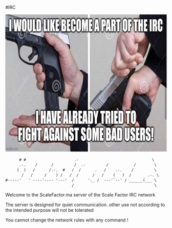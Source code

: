 
#IRC 

<p align="center">
	<img  src="./res/7yy7c2.jpg"  width="785" height="430" />
</p>

          # #                     .-                                \ 
          .-.    /      /         /  .-         /           /        \
         (  )   /      /.-.  #   /  /      .   /    .-.    /         \
           /   /     /    ) /   /  /      /   /    (   )  /       .-. \
    #-----'   ' ----'---- '---'  /      '._ /  ---'`--' / ______(___ \
                                 /                                   \

Welcome to the ScaleFactor.ma server of the Scale Factor IRC network 

The server is designed for quiet communication.
other use not according to the intended purpose will not be tolerated 

You cannot change the network rules with any command ! 
